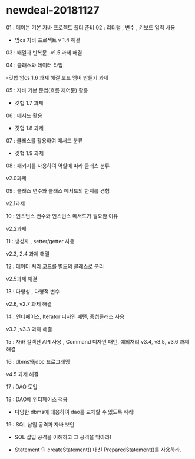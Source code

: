 # newdeal-20181127

01 : 메이븐 기본 자바 프로젝트 폴더 준비
02 : 리터럴 , 변수  , 키보드 입력 사용
 - 엄cs 자바 프로젝트 v 1.4 해결

03 : 배열과 반복문
 -v1.5 과제 해결
 
04 : 클래스와 데이터 타입

 -깃헙 엄cs 1.6 과제 해결 보드 멤버 만들기 과제

 05 : 자바 기본 문법(흐름 제어문) 활용

 - 깃헙 1.7 과제

 06 : 메서드 활용

 - 깃헙 1.8 과제

 07 : 클래스를 활용하여 메서드 분류

  - 깃헙 1.9 과제
  
 08 : 패키지를 사용하여 역할에 따라 클래스 분류

 v2.0과제

 09 : 클래스 변수와 클래스 메서드의 한계를 경험

 v2.1과제

 10 : 인스턴스 변수와 인스턴스 메서드가 필요한 이유

 v2.2과제

 11 : 생성자 , setter/getter 사용
 
 v2.3, 2.4 과제 해결

 12 : 데이터 처리 코드를 별도의 클래스로 분리

 v2.5과제 해결

 13 : 다형성 , 다형적 변수

 v2.6, v2.7 과제 해결

 14 : 인터페이스, Iterator 디자인 패턴, 중첩클래스 사용 

 v3.2 ,v3.3 과제 해결

 15 : 자바 컬렉션 API 사용 , Command 디자인 패턴, 예외처리
 v3.4, v3.5, v3.6 과제 해결

 16 : dbms와jdbc 프로그래밍

 v4.5 과제 해결

 17 : DAO 도입

 18 : DAO에 인터페이스 적용

  - 다양한 dbms에 대응하여 dao를 교체할 수 있도록 하라!

 19 : SQL 삽입 공격과 자바 보안
  
  - SQL 삽입 공격을 이해하고 그 공격을 막아라!
  
  - Statement 의 createStatement() 대신  PreparedStatement()를 사용하라. 